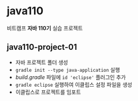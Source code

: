 # java110
비트캠프 **자바 110기** 실습 프로젝트

## java110-project-01
- 자바 프로젝트 폴더 생성
- `gradle init --type java-application` 실행
- *build.gradle* 파일에 `id 'eclipse'` 플러그인 추가
- `gradle eclipse` 실행하여 이클립스 설정 파일을 생성
- 이클립스로 프로젝트를 임포트